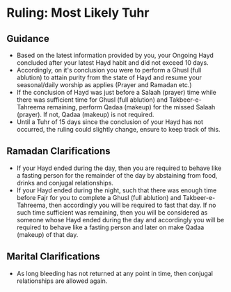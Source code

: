 # Ruling: Most Likely Tuhr

## Guidance

- Based on the latest information provided by you, your Ongoing Hayd concluded after your latest Hayd habit and did not exceed 10 days.
- Accordingly, on it's conclusion you were to perform a Ghusl (full ablution) to attain purity from the state of Hayd and resume your seasonal/daily worship as applies (Prayer and Ramadan etc.)
- If the conclusion of Hayd was just before a Salaah (prayer) time while there was sufficient time for Ghusl (full ablution) and Takbeer-e-Tahreema remaining, perform Qadaa (makeup) for the missed Salaah (prayer). If not, Qadaa (makeup) is not required.
- Until a Tuhr of 15 days since the conclusion of your Hayd has not occurred, the ruling could slightly change, ensure to keep track of this.

## Ramadan Clarifications

- If your Hayd ended during the day, then you are required to behave like a fasting person for the remainder of the day by abstaining from food, drinks and conjugal relationships.
- If your Hayd ended during the night, such that there was enough time before Fajr for you to complete a Ghusl (full ablution) and Takbeer-e-Tahreema, then accordingly you will be required to fast that day. If no such time sufficient was remaining, then you will be considered as someone whose Hayd ended during the day and accordingly you will be required to behave like a fasting person and later on make Qadaa (makeup) of that day.

## Marital Clarifications

- As long bleeding has not returned at any point in time, then conjugal relationships are allowed again.

